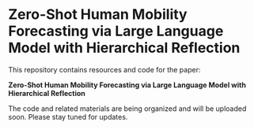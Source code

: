 # Zero-Shot Human Mobility Forecasting via Large Language Model with Hierarchical Reflection

This repository contains resources and code for the paper:

**Zero-Shot Human Mobility Forecasting via Large Language Model with Hierarchical Reflection**

The code and related materials are being organized and will be uploaded soon. Please stay tuned for updates.
